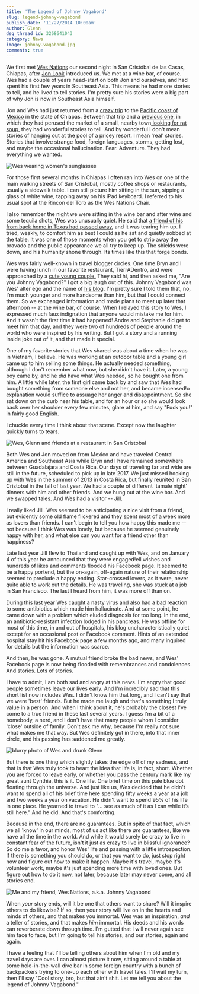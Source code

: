```yaml
---
title: 'The Legend of Johnny Vagabond'
slug: legend-johnny-vagabond
publish_date: '11/27/2014 10:00am'
author: Glenn
dsq_thread_id: 3268641043
category: News
image: johnny-vagabond.jpg
comments: true
---
```


We first met [Wes Nations][1] our second night in San Cristóbal de las Casas, Chiapas, after [Jon Look][2] introduced us. We met at a wine bar, of course. Wes had a couple of years head-start on both Jon and ourselves, and had spent his first few years in Southeast Asia. This means he had more stories to tell, and he lived to tell stories. I'm pretty sure his stories were a big part of why Jon is now in Southeast Asia himself.

Jon and Wes had just returned from a [crazy trip][3] to the [Pacific coast of Mexico][4] in the state of Chiapas. Between that trip and a [previous one][5], in which they had perused the market of a small, nearby town[ looking for rat soup][6], they had wonderful stories to tell. And by wonderful I don't mean stories of hanging out at the pool of a pricey resort. I mean 'real' stories. Stories that involve strange food, foreign languages, storms, getting lost, and maybe the occasional hallucination. Fear. Adventure. They had everything we wanted.

![Wes wearing women's sunglasses](/user/images/2014/11/That-Wes-is-SO-Gonzo.jpg)

For those first several months in Chiapas I often ran into Wes on one of the main walking streets of San Cristobal, mostly coffee shops or restaurants, usually a sidewalk table. I can still picture him sitting in the sun, sipping a glass of white wine, tapping away on his iPad keyboard. I referred to his usual spot at the Rincon del Toro as the Wes Nations Chair.

I also remember the night we were sitting in the wine bar and after wine and some tequila shots, Wes was unusually quiet. He said that [a friend of his from back home in Texas had passed away][7], and it was tearing him up. I tried, weakly, to comfort him as best I could as he sat and quietly sobbed at the table. It was one of those moments when you get to strip away the bravado and the public appearance we all try to keep up. The shields were down, and his humanity shone through. Its times like this that forge bonds.

Wes was fairly well-known in travel blogger circles. One time Bryn and I were having lunch in our favorite restaurant, TierrADentro, and were approached by a [cute young couple.][8] They said hi, and then asked me, "Are you Johnny Vagabond?" I got a big laugh out of this. Johnny Vagabond was Wes' alter ego and the name of [his blog][9]. I'm pretty sure I told them that, no, I'm much younger and more handsome than him, but that I could connect them. So we exchanged information and made plans to meet up later that afternoon -- at the wine bar, of course. When I relayed this story to Wes, I expressed much faux indignation that anyone would mistake me for him. And it wasn't the first time it had happened! Andre and Stephanie did get to meet him that day, and they were two of hundreds of people around the world who were inspired by his writing. But I got a story and a running inside joke out of it, and that made it special.

One of my favorite stories that Wes shared was about a time when he was in Vietnam, I believe. He was working at an outdoor table and a young girl came up to him selling some things. He actually needed something, although I don't remember what now, but she didn't have it. Later, a young boy came by, and he *did* have what Wes needed, so he bought one from him. A little while later, the first girl came back by and saw that Wes had bought something from someone else and not her, and became incensed!o explanation would suffice to assuage her anger and disappointment. So she sat down on the curb near his table, and for an hour or so she would look back over her shoulder every few minutes, glare at him, and say "Fuck you!" in fairly good English.

I chuckle every time I think about that scene. Except now the laughter quickly turns to tears.

![Wes, Glenn and friends at a restaurant in San Cristobal](/user/images/2014/11/WesAndGlennAndOthers.jpg)

Both Wes and Jon moved on from Mexico and have traveled Central America and Southeast Asia while Bryn and I have remained somewhere between Guadalajara and Costa Rica. Our days of traveling far and wide are still in the future, scheduled to pick up in late 2017. We just missed hooking up with Wes in the summer of 2013 in Costa Rica, but finally reunited in San Cristobal in the fall of last year. We had a couple of different 'tamale night' dinners with him and other friends. And we hung out at the wine bar. And we swapped tales. And Wes had a visitor -- Jill.

I really liked Jill. Wes seemed to be anticipating a nice visit from a friend, but evidently some old flame flickered and they spent most of a week more as lovers than friends. I can't begin to tell you how happy this made me -- not because I think Wes was lonely, but because he seemed genuinely happy with her, and what else can you want for a friend other than happiness?

Late last year Jill flew to Thailand and caught up with Wes, and on January 4 of this year he announced that they were engaged!ell wishes and hundreds of likes and comments flooded his Facebook page. It seemed to be a happy portend, but the on-again, off-again nature of their relationship seemed to preclude a happy ending. Star-crossed lovers, as it were, never quite able to work out the details. He was traveling, she was stuck at a job in San Francisco. The last I heard from him, it was more off than on.

During this last year Wes caught a nasty virus and also had a bad reaction to some antibiotics which made him hallucinate. And at some point, he came down with a problem which eluded diagnosis for too long. In the end, an antibiotic-resistant infection lodged in his pancreas. He was offline for most of this time, in and out of hospitals, his blog uncharacteristically quiet except for an occasional post or Facebook comment. Hints of an extended hospital stay hit his Facebook page a few months ago, and many inquired for details but the information was scarce.

And then, he was gone. A mutual friend broke the bad news, and Wes' Facebook page is now being flooded with remembrances and condolences. And stories. Lots of stories.

I have to admit, I am both sad and angry at this news. I'm angry that good people sometimes leave our lives early. And I'm incredibly sad that this short list now includes Wes. I didn't know him that long, and I can't say that we were 'best' friends. But he made me laugh and that's something I truly value in a person. And when I think about it, he's probably the closest I've come to a true friend in these last several years. I guess I'm a bit of a homebody, a nerd, and I don't have that many people whom I consider 'close' outside of family. Don't ask me why, because I'm really not sure what makes me that way. But Wes definitely got in there, into that inner circle, and his passing has saddened me greatly.

![blurry photo of Wes and drunk Glenn](/user/images/2014/11/WesAndDrunkGlenn.jpg)

But there is one thing which slightly takes the edge off of my sadness, and that is that Wes truly took to heart the idea that life is, in fact, short. Whether you are forced to leave early, or whether you pass the century mark like my great aunt Cynthia, this is it. One life. One brief time on this pale blue dot floating through the universe. And just like us, Wes decided that he didn't want to spend all of his brief time here spending fifty weeks a year at a job and two weeks a year on vacation. He didn't want to spend 95% of his life in one place. He yearned to travel to "... see as much of it as I can while it’s still here." And he did. And that's comforting.

Because in the end, there are no guarantees. But in spite of that fact, which we all 'know' in our minds, most of us act like there *are* guarantees, like we have all the time in the world. And while it would surely be crazy to live in constant fear of the future, isn't it just as crazy to live in blissful ignorance? So do me a favor, and honor Wes' life and passing with a little introspection. If there is something you should do, or that you want to do, just stop right now and figure out how to make it happen. Maybe it's travel, maybe it's volunteer work, maybe it's just spending more time with loved ones. But figure out how to do it now, not later, because later may never come, and all stories end.

![Me and my friend, Wes Nations, a.k.a. Johnny Vagabond](/user/images/2014/11/WesAndGlenn.jpg)

When *your* story ends, will it be one that others want to share? Will it inspire others to do likewise? If so, then your story will live on in the hearts and minds of others, and that makes you immortal. Wes was an inspiration, *and* a teller of stories, and that makes *him* immortal. His deeds and his words can reverberate down through time. I'm gutted that I will never again see him face to face, but I'm going to tell his stories, and our stories, again and again.

I have a feeling that I'll be telling others about him when I'm old and my travel days are over. I can almost picture it now, sitting around a table at some hole-in-the-wall dive bar in some foreign country with a bunch of backpackers trying to one-up each other with travel tales. I'll wait my turn, then I'll say "Cool story, bro, but that ain't shit. Let me tell you about the legend of Johnny Vagabond."

[1]: http://johnnyvagabond.com "Johnny Vagabond"
[2]: http://LIFEPART2.com
[3]: http://johnnyvagabond.com/crazy-stories/lightning-sea-turtles/
[4]: http://lifepart2.com/sea-turtles-lightning-storms-and-life/
[5]: http://lifepart2.com/street-food-rat-soup/
[6]: http://johnnyvagabond.com/travel-tips/in-search-of-rat-soup/
[7]: http://johnnyvagabond.com/crazy-stories/tribute-to-a-friend-long-gone/
[8]: http://discoveringice.com/
[9]: http://johnnyvagabond.com